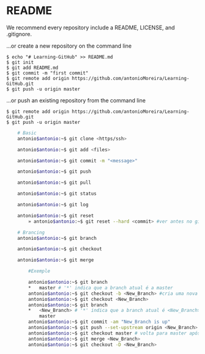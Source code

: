 README
============================================================

We recommend every repository include a README, LICENSE, and .gitignore.

…or create a new repository on the command line

	$ echo "# Learning-GitHub" >> README.md
	$ git init
	$ git add README.md
	$ git commit -m "first commit"
	$ git remote add origin https://github.com/antonioMoreira/Learning-GitHub.git
	$ git push -u origin master

…or push an existing repository from the command line

	$ git remote add origin https://github.com/antonioMoreira/Learning-GitHub.git
	$ git push -u origin master


```bash
	# Basic
	antonio$antonio:~$ git clone <https/ssh>

	antonio$antonio:~$ git add <files>

	antonio$antonio:~$ git commit -m "<message>"

	antonio$antonio:~$ git push

	antonio$antonio:~$ git pull	

	antonio$antonio:~$ git status

	antonio$antonio:~$ git log

	antonio$antonio:~$ git reset
		» antonio$antonio:~$ git reset --hard <commit> #ver antes no git log

	# Brancing
	antonio$antonio:~$ git branch

	antonio$antonio:~$ git checkout

	antonio$antonio:~$ git merge

		#Exemple

		antonio$antonio:~$ git branch
		*	master # '*' indica que a branch atual é a master
		antonio$antonio:~$ git checkout -b <New_Branch> #cria uma nova branch
		antonio$antonio:~$ git checkout <New_Branch>
		antonio$antonio:~$ git branch
		*	<New_Branch> # '*' indica que a branch atual é <New_Branch>
			master
		antonio$antonio:~$ git commit -am "New_Branch is up"
		antonio$antonio:~$ git push --set-upstream origin <New_Branch>
		antonio$antonio:~$ git checkout master # volta para master após algumas modificação em <New_Branch>
		antonio$antonio:~$ git merge <New_Branch>
		antonio$antonio:~$ git checkout -D <New_Branch>

```
